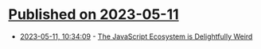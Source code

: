 # [Published on 2023-05-11](index.md)

* [2023-05-11, 10:34:09](https://lobste.rs/s/0sqbn4/javascript_ecosystem_is_delightfully) - [The JavaScript Ecosystem is Delightfully Weird](https://fly.io/blog/js-ecosystem-delightfully-wierd/)

